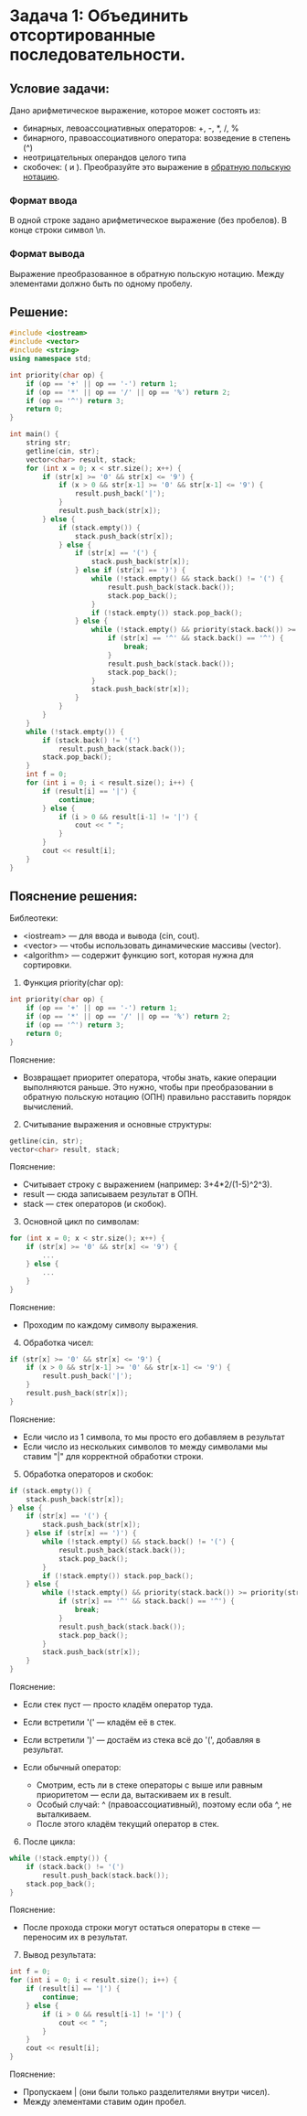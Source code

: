 # Задача 1: Объединить отсортированные последовательности.
## Условие задачи:
Дано арифметическое выражение, которое может состоять из:
 - бинарных, левоассоциативных операторов: +, -, *, /, %
 - бинарного, правоассоциативного оператора: возведение в степень (^)
 - неотрицательных операндов целого типа
 - скобочек: ( и ).
Преобразуйте это выражение в [обратную польскую нотацию](https://ru.wikipedia.org/wiki/%D0%9E%D0%B1%D1%80%D0%B0%D1%82%D0%BD%D0%B0%D1%8F_%D0%BF%D0%BE%D0%BB%D1%8C%D1%81%D0%BA%D0%B0%D1%8F_%D0%B7%D0%B0%D0%BF%D0%B8%D1%81%D1%8C#%D0%9F%D1%80%D0%B5%D0%BE%D0%B1%D1%80%D0%B0%D0%B7%D0%BE%D0%B2%D0%B0%D0%BD%D0%B8%D0%B5_%D0%B8%D0%B7_%D0%B8%D0%BD%D1%84%D0%B8%D0%BA%D1%81%D0%BD%D0%BE%D0%B9_%D0%BD%D0%BE%D1%82%D0%B0%D1%86%D0%B8%D0%B8).
### Формат ввода
В одной строке задано арифметическое выражение (без пробелов). В конце строки символ \n.
### Формат вывода
Выражение преобразованное в обратную польскую нотацию. Между элементами должно быть по одному пробелу.
## Решение:
```cpp
#include <iostream>
#include <vector>
#include <string>
using namespace std;

int priority(char op) {
    if (op == '+' || op == '-') return 1;
    if (op == '*' || op == '/' || op == '%') return 2;
    if (op == '^') return 3;
    return 0;
}

int main() {
    string str;
    getline(cin, str);
    vector<char> result, stack;
    for (int x = 0; x < str.size(); x++) {
        if (str[x] >= '0' && str[x] <= '9') {
            if (x > 0 && str[x-1] >= '0' && str[x-1] <= '9') {
                result.push_back('|');
            }
            result.push_back(str[x]);
        } else {
            if (stack.empty()) {
                stack.push_back(str[x]);
            } else {
                if (str[x] == '(') {
                    stack.push_back(str[x]);
                } else if (str[x] == ')') {
                    while (!stack.empty() && stack.back() != '(') {
                        result.push_back(stack.back());
                        stack.pop_back();
                    }
                    if (!stack.empty()) stack.pop_back();
                } else {
                    while (!stack.empty() && priority(stack.back()) >= priority(str[x]) && stack.back() != '(') {
                        if (str[x] == '^' && stack.back() == '^') {
                            break;
                        }
                        result.push_back(stack.back());
                        stack.pop_back();
                    }
                    stack.push_back(str[x]);
                }
            }
        }
    }
    while (!stack.empty()) {
        if (stack.back() != '(')
            result.push_back(stack.back());
        stack.pop_back();
    }
    int f = 0;
    for (int i = 0; i < result.size(); i++) {
        if (result[i] == '|') {
            continue;
        } else {
            if (i > 0 && result[i-1] != '|') {
                cout << " ";
            }
        }
        cout << result[i];
    }
}
```
## Пояснение решения:
Библеотеки:
 - \<iostream\> — для ввода и вывода (cin, cout).
 - \<vector\> — чтобы использовать динамические массивы (vector<int>).
 - \<algorithm\> — содержит функцию sort, которая нужна для сортировки.

1. Функция priority(char op):
```cpp
int priority(char op) {
    if (op == '+' || op == '-') return 1;
    if (op == '*' || op == '/' || op == '%') return 2;
    if (op == '^') return 3;
    return 0;
}
```
Пояснение:
 - Возвращает приоритет оператора, чтобы знать, какие операции выполняются раньше. Это нужно, чтобы при преобразовании в обратную польскую нотацию (ОПН) правильно расставить порядок вычислений.
2. Считывание выражения и основные структуры:
```cpp
getline(cin, str);
vector<char> result, stack;
```
Пояснение:
 - Считывает строку с выражением (например: 3+4*2/(1-5)^2^3).
 - result — сюда записываем результат в ОПН.
 - stack — стек операторов (и скобок).
3. Основной цикл по символам:
```cpp
for (int x = 0; x < str.size(); x++) {
    if (str[x] >= '0' && str[x] <= '9') {
        ...
    } else {
        ...
    }
}
```
Пояснение:
 - Проходим по каждому символу выражения.
4.  Обработка чисел:
```cpp
if (str[x] >= '0' && str[x] <= '9') {
    if (x > 0 && str[x-1] >= '0' && str[x-1] <= '9') {
        result.push_back('|');
    }
    result.push_back(str[x]);
}
```
Пояснение:
 - Если число из 1 символа, то мы просто его добавляем в результат
 - Если число из нескольких символов то между символами мы ставим "|" для корректной обработки строки.
5. Обработка операторов и скобок:
```cpp
if (stack.empty()) {
    stack.push_back(str[x]);
} else {
    if (str[x] == '(') {
        stack.push_back(str[x]);
    } else if (str[x] == ')') {
        while (!stack.empty() && stack.back() != '(') {
            result.push_back(stack.back());
            stack.pop_back();
        }
        if (!stack.empty()) stack.pop_back();
    } else {
        while (!stack.empty() && priority(stack.back()) >= priority(str[x]) && stack.back() != '(') {
            if (str[x] == '^' && stack.back() == '^') {
                break;
            }
            result.push_back(stack.back());
            stack.pop_back();
        }
        stack.push_back(str[x]);
    }
}
```
Пояснение:
 - Если стек пуст — просто кладём оператор туда.

 - Если встретили '(' — кладём её в стек.

 - Если встретили ')' — достаём из стека всё до '(', добавляя в результат.

 - Если обычный оператор:
     - Смотрим, есть ли в стеке операторы с выше или равным приоритетом — если да, вытаскиваем их в result.
     - Особый случай: ^ (правоассоциативный), поэтому если оба ^, не выталкиваем.
     - После этого кладём текущий оператор в стек.
6. После цикла:
```cpp
while (!stack.empty()) {
    if (stack.back() != '(')
        result.push_back(stack.back());
    stack.pop_back();
}
```
Пояснение:
 - После прохода строки могут остаться операторы в стеке — переносим их в результат.
7. Вывод результата:
```cpp
int f = 0;
for (int i = 0; i < result.size(); i++) {
    if (result[i] == '|') {
        continue;
    } else {
        if (i > 0 && result[i-1] != '|') {
            cout << " ";
        }
    }
    cout << result[i];
}
```
Пояснение:
 - Пропускаем | (они были только разделителями внутри чисел).
 - Между элементами ставим один пробел.